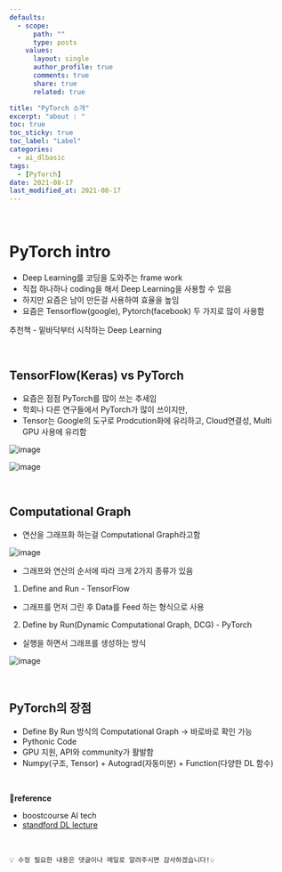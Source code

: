 ```yaml
---
defaults:
  - scope:
      path: ""
      type: posts
    values:
      layout: single
      author_profile: true
      comments: true
      share: true
      related: true

title: "PyTorch 소개"
excerpt: "about : "
toc: true
toc_sticky: true
toc_label: "Label"
categories:
  - ai_dlbasic
tags:
  - [PyTorch]
date: 2021-08-17
last_modified_at: 2021-08-17
---
```


<br>

# PyTorch intro

- Deep Learning를 코딩을 도와주는 frame work
- 직접 하나하나 coding을 해서 Deep Learning을 사용할 수 있음
- 하지만 요즘은 남이 만든걸 사용하여 효율을 높임
- 요즘은 Tensorflow(google), Pytorch(facebook) 두 가지로 많이 사용함


추천책 - 밑바닥부터 시작하는 Deep Learning

<br>

## TensorFlow(Keras) vs PyTorch

- 요즘은 점점 PyTorch를 많이 쓰는 추세임
- 학회나 다른 연구들에서 PyTorch가 많이 쓰이지만,
- Tensor는 Google의 도구로 Prodcution화에 유리하고, Cloud연결성, Multi GPU 사용에 유리함

![image](https://user-images.githubusercontent.com/77658029/129648538-e474971c-8d2c-406d-b9f1-2f88e69d9e7c.png)

![image](https://user-images.githubusercontent.com/77658029/129647676-ece5ffc7-35c4-47eb-a8c6-0174a1d3fcc2.png)



<br>

## Computational Graph

- 연산을 그래프화 하는걸 Computational Graph라고함

![image](https://user-images.githubusercontent.com/77658029/129647897-001da84a-8cd5-4db6-b4c3-6f660eff86e0.png)

- 그래프와 연산의 순서에 따라 크게 2가지 종류가 있음

1. Define and Run - TensorFlow
- 그래프를 먼저 그린 후 Data를 Feed 하는 형식으로 사용

2. Define by Run(Dynamic Computational Graph, DCG) - PyTorch
- 실행을 하면서 그래프를 생성하는 방식

![image](https://user-images.githubusercontent.com/77658029/129648216-48d82a89-533a-49ce-bc0a-4335f8cc1e7c.png)


<br>

## PyTorch의 장점

- Define By Run 방식의 Computational Graph → 바로바로 확인 가능
- Pythonic Code
- GPU 지원, API와 community가 활발함
- Numpy(구조, Tensor) + Autograd(자동미분) + Function(다양한 DL 함수)


<br>

**📌reference**
- boostcourse AI tech
- [standford DL lecture](http://cs231n.stanford.edu/slides/2017/cs231n_2017_lecture8.pdf)

<br>

```
💡 수정 필요한 내용은 댓글이나 메일로 알려주시면 감사하겠습니다!💡 
```
